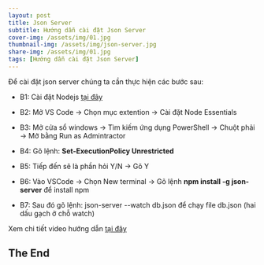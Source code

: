 ```yaml
---
layout: post
title: Json Server
subtitle: Hướng dẫn cài đặt Json Server
cover-img: /assets/img/01.jpg
thumbnail-img: /assets/img/json-server.jpg
share-img: /assets/img/01.jpg
tags: [Hướng dẫn cài đặt Json Server]
---
```


Để cài đặt json server chúng ta cần thực hiện các bước sau:

* B1: Cài đặt Nodejs [tại đây](https://nodejs.org/en/)

* B2: Mở VS Code -> Chọn mục extention -> Cài đặt Node Essentials

* B3: Mở cửa sổ windows -> Tìm kiếm ứng dụng PowerShell -> Chuột phải -> Mở bằng Run as Admintractor

* B4: Gõ lệnh: **Set-ExecutionPolicy Unrestricted**

* B5: Tiếp đến sẽ là phần hỏi Y/N -> Gõ Y

* B6: Vào VSCode -> Chọn New terminal -> Gõ lệnh **npm install -g json-server** để install npm

* B7: Sau đó gõ lệnh: json-server --watch db.json để chạy file db.json (hai dấu gạch ở chỗ watch)

Xem chi tiết video hướng dẫn [tại đây](https://www.youtube.com/watch?v=Vrc6iNn609o&t=23s)

## The End
